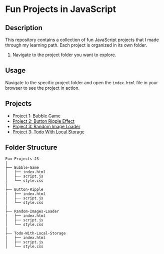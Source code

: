 # Fun Projects in JavaScript

## Description

This repository contains a collection of fun JavaScript projects that I made through my learning path. Each project is organized in its own folder.

1. Navigate to the project folder you want to explore.

## Usage

Navigate to the specific project folder and open the `index.html` file in your browser to see the project in action.

## Projects

- [Project 1: Bubble Game](Bubble%20Game%20JS/)
- [Project 2: Button Ripple Effect](Button%20Ripple/)
- [Project 3: Random Image Loader](Random%20Images%20Loader/)
- [Project 3: Todo With Local Storage](Todo%20With%20Local%20Storage/)
  
## Folder Structure

```plaintext
Fun-Projects-JS-
│
├── Bubble-Game
│   ├── index.html
│   ├── script.js
│   └── style.css
|
├── Button-Ripple
|   ├── index.html
│   ├── script.js
│   └── style.css
|
├── Random-Images-Loader
|   ├── index.html
│   ├── script.js
│   └── style.css
|
├── Todo-With-Local-Storage
|   ├── index.html
│   ├── script.js
│   └── style.css


